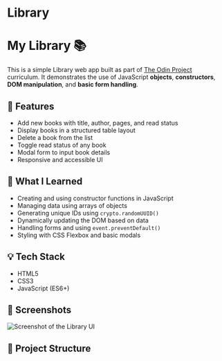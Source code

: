 # Library


# My Library 📚

This is a simple Library web app built as part of [The Odin Project](https://www.theodinproject.com/) curriculum. It demonstrates the use of JavaScript **objects**, **constructors**, **DOM manipulation**, and **basic form handling**.

## 🚀 Features

- Add new books with title, author, pages, and read status
- Display books in a structured table layout
- Delete a book from the list
- Toggle read status of any book
- Modal form to input book details
- Responsive and accessible UI

## 🧠 What I Learned

- Creating and using constructor functions in JavaScript
- Managing data using arrays of objects
- Generating unique IDs using `crypto.randomUUID()`
- Dynamically updating the DOM based on data
- Handling forms and using `event.preventDefault()`
- Styling with CSS Flexbox and basic modals

## 💡 Tech Stack

- HTML5
- CSS3
- JavaScript (ES6+)

## 📸 Screenshots

![Screenshot of the Library UI](screenshot.png) <!-- Replace with your own screenshot -->

## 📁 Project Structure


